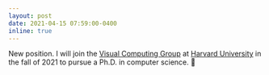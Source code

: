 ```yaml
---
layout: post
date: 2021-04-15 07:59:00-0400
inline: true
---
```


New position. I will join the [Visual Computing Group](https://vcg.seas.harvard.edu/) at [Harvard University](https://www.seas.harvard.edu/) in the fall of 2021 to pursue a Ph.D. in computer science. :tada:

